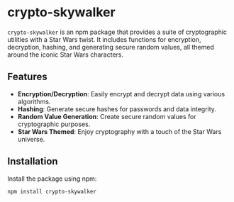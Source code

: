 # crypto-skywalker

`crypto-skywalker` is an npm package that provides a suite of cryptographic utilities with a Star Wars twist. It includes functions for encryption, decryption, hashing, and generating secure random values, all themed around the iconic Star Wars characters.

## Features

- **Encryption/Decryption**: Easily encrypt and decrypt data using various algorithms.
- **Hashing**: Generate secure hashes for passwords and data integrity.
- **Random Value Generation**: Create secure random values for cryptographic purposes.
- **Star Wars Themed**: Enjoy cryptography with a touch of the Star Wars universe.

## Installation

Install the package using npm:

```bash
npm install crypto-skywalker
